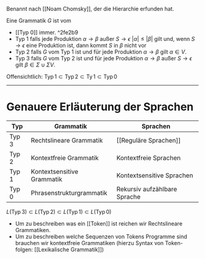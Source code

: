 Benannt nach [[Noam Chomsky]], der die Hierarchie erfunden hat.

Eine Grammatik $G$ ist vom
- [[Typ 0]] immer. ^2fe2b9
- Typ 1 falls jede Produktion $\alpha \rightarrow \beta$ außer $S \rightarrow \epsilon$ $|\alpha| \leq|\beta|$ gilt und, wenn $S \rightarrow \epsilon$ eine Produktion ist, dann kommt $S$ in $\beta$ nicht vor
- Typ 2 falls $G$ vom Typ 1 ist und für jede Produktion $\alpha \rightarrow \beta$ gilt $\alpha \in V$.
- Typ 3 falls $G$ vom Typ 2 ist und für jede Produktion $\alpha \rightarrow \beta$ außer $S \rightarrow \epsilon$ gilt $\beta \in \Sigma \cup \Sigma V$.

Offensichtlich:
$\operatorname{Typ} 1 \subset \operatorname{Typ} 2 \subset \operatorname{Ty} 1 \subset \operatorname{Typ} 0$


____

# Genauere Erläuterung der Sprachen

| Typ   | Grammatik                  | Sprachen                     |
| ----- | -------------------------- | ---------------------------- |
| Typ 3 | Rechtslineare Grammatik    | [[Reguläre Sprachen]]        |
| Typ 2 | Kontextfreie Grammatik     | Kontextfreie Sprachen        |
| Typ 1 | Kontextsensitive Grammatik | Kontextsensitive Sprachen    |
| Typ 0 | Phrasenstrukturgrammatik   | Rekursiv aufzählbare Sprache |
$L(\operatorname{Typ} 3) \subset L(\operatorname{Typ} 2) \subset L(\operatorname{Typ} 1) \subset L(\operatorname{Typ} 0)$


- Um zu beschreiben was ein [[Token]] ist reichen wir Rechtslineare Grammatiken.
- Um zu beschreiben welche Sequenzen von Tokens Programme sind brauchen wir kontextfreie Grammatiken (hierzu Syntax von Token-folgen: [[Lexikalische Grammatik]])

